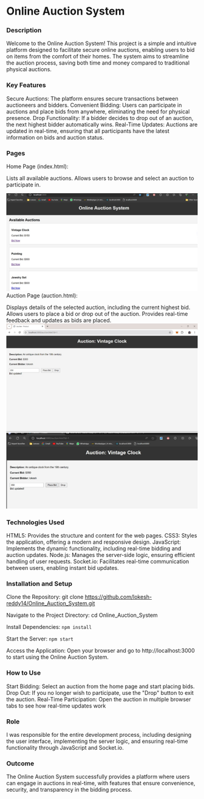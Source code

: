 # Online Auction System
### Description
Welcome to the Online Auction System! This project is a simple and intuitive platform designed to facilitate secure online auctions, enabling users to bid on items from the comfort of their homes. The system aims to streamline the auction process, saving both time and money compared to traditional physical auctions.
### Key Features
Secure Auctions: The platform ensures secure transactions between auctioneers and bidders.
Convenient Bidding: Users can participate in auctions and place bids from anywhere, eliminating the need for physical presence.
Drop Functionality: If a bidder decides to drop out of an auction, the next highest bidder automatically wins.
Real-Time Updates: Auctions are updated in real-time, ensuring that all participants have the latest information on bids and auction status.
### Pages
Home Page (index.html):

Lists all available auctions.
Allows users to browse and select an auction to participate in.

<img src="https://raw.githubusercontent.com/lokesh-reddy14/Online_Auction_System/main/Output_screenshots/output3.jpg" alt="Smart-Education  " />
Auction Page (auction.html):

Displays details of the selected auction, including the current highest bid.
Allows users to place a bid or drop out of the auction.
Provides real-time feedback and updates as bids are placed.
<img src="https://raw.githubusercontent.com/lokesh-reddy14/Online_Auction_System/main/Output_screenshots/output1.jpg" alt="Smart-Education  " />
<img src="https://raw.githubusercontent.com/lokesh-reddy14/Online_Auction_System/main/Output_screenshots/output2.jpg" alt="Smart-Education  " />
### Technologies Used
HTML5: Provides the structure and content for the web pages.
CSS3: Styles the application, offering a modern and responsive design.
JavaScript: Implements the dynamic functionality, including real-time bidding and auction updates.
Node.js: Manages the server-side logic, ensuring efficient handling of user requests.
Socket.io: Facilitates real-time communication between users, enabling instant bid updates.

### Installation and Setup
Clone the Repository:
git clone https://github.com/lokesh-reddy14/Online_Auction_System.git

Navigate to the Project Directory:
cd Online_Auction_System


Install Dependencies:
``npm install``

Start the Server:
``npm start``


Access the Application:
Open your browser and go to http://localhost:3000 to start using the Online Auction System.


### How to Use
Start Bidding: Select an auction from the home page and start placing bids.
Drop Out: If you no longer wish to participate, use the "Drop" button to exit the auction.
Real-Time Participation: Open the auction in multiple browser tabs to see how real-time updates work

### Role
I was responsible for the entire development process, including designing the user interface, implementing the server logic, and ensuring real-time functionality through JavaScript and Socket.io.

### Outcome
The Online Auction System successfully provides a platform where users can engage in auctions in real-time, with features that ensure convenience, security, and transparency in the bidding process.

